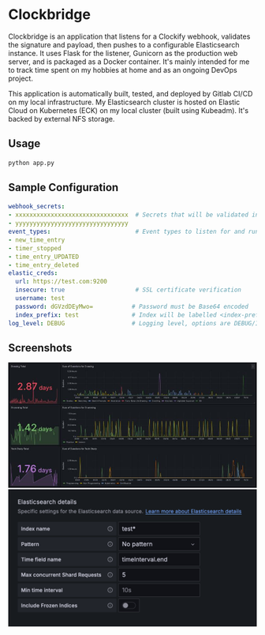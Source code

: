 # Clockbridge

Clockbridge is an application that listens for a Clockify webhook, validates the signature and payload, then pushes to a configurable Elasticsearch instance. It uses Flask for the listener, Gunicorn as the production web server, and is packaged as a Docker container. It's mainly intended for me to track time spent on my hobbies at home and as an ongoing DevOps project.

This application is automatically built, tested, and deployed by Gitlab CI/CD on my local infrastructure. My Elasticsearch cluster is hosted on Elastic Cloud on Kubernetes (ECK) on my local cluster (built using Kubeadm). It's backed by external NFS storage.

## Usage

```python
python app.py
```

## Sample Configuration
```yaml
webhook_secrets:
- xxxxxxxxxxxxxxxxxxxxxxxxxxxxxxxx  # Secrets that will be validated in the headers
- yyyyyyyyyyyyyyyyyyyyyyyyyyyyyyyy
event_types:                        # Event types to listen for and run on
- new_time_entry
- timer_stopped
- time_entry_UPDATED
- time_entry_deleted
elastic_creds:
  url: https://test.com:9200
  insecure: true                    # SSL certificate verification
  username: test
  password: dGVzdDEyMwo=           # Password must be Base64 encoded
  index_prefix: test               # Index will be labelled <index-prefix>-<YY-MM>
log_level: DEBUG                   # Logging level, options are DEBUG/INFO/WARNING/ERROR/CRITICAL
```

## Screenshots
![Screenshot of Grafana dashboard](docs/grafanascreenshot.jpg)
![Screenshot of ES config in Grafana](docs/grafanaesconfig.png)